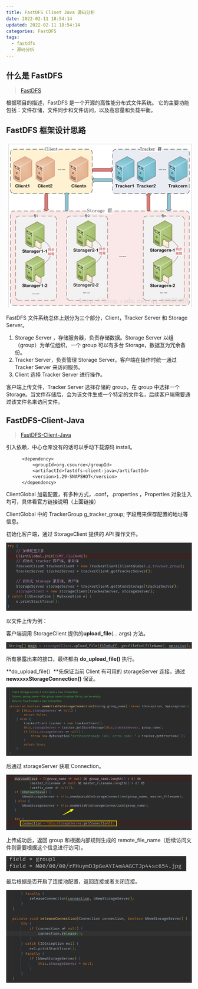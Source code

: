 ```yaml
---
title: FastDFS Clinet Java 源码分析
date: 2022-02-11 18:54:14
updated: 2022-02-11 18:54:14
categories: FastDFS
tags: 
  - fastdfs
  - 源码分析
---
```


## 什么是 FastDFS

>[FastDFS](https://github.com/happyfish100/fastdfs)

根据项目的描述，FastDFS 是一个开源的高性能分布式文件系统。 它的主要功能包括：文件存储，文件同步和文件访问，以及高容量和负载平衡。<!--more-->

## FastDFS 框架设计思路

![image(4)](fastdfs-record/image(4)-2663185.png)

FastDFS 文件系统总体上划分为三个部分，Client，Tracker Server 和 Storage Server。

1. Storage Server ，存储服务器，负责存储数据。Storage Server 以组 （group）为单位组织，一个 group 可以有多台 Storage，数据互为冗余备份。
2. Tracker Server，负责管理 Storage Server。客户端在操作时统一通过 Tracker Server 来访问服务。
3. Client 选择 Tracker Server 进行操作。

客户端上传文件，Tracker Server 选择存储的 group，在 group 中选择一个 Storage。当文件存储后，会为该文件生成一个特定的文件名，后续客户端需要通过该文件名来访问文件。

## FastDFS-Client-Java

>[FastDFS-Client-Java](https://github.com/happyfish100/fastdfs-client-java)

引入依赖，中心仓库没有的话可以手动下载源码 install。

```plain
      <dependency>
          <groupId>org.csource</groupId>
          <artifactId>fastdfs-client-java</artifactId>
          <version>1.29-SNAPSHOT</version>
      </dependency>
```

ClientGlobal 加载配置，有多种方式，.conf，.properties ，Properties 对象注入均可，具体看官方链接说明（上面链接）

ClientGlobal 中的 TrackerGroup g_tracker_group; 字段用来保存配置的地址等信息。

初始化客户端，通过 StorageClient  提供的 API 操作文件。

![image(5)](fastdfs-record/image(5).png)

以文件上传为例：

客户端调用 StorageClient 提供的**upload_file**(... args)  方法。

![image(6)](fastdfs-record/image(6).png)

所有暴露出来的接口，最终都由 **do_upload_file()** 执行。

**do_upload_file(）**先保证当前 Client 有可用的 storageServer 连接，通过 **newxxxxStorageConnection()** 保证。

![image(7)](fastdfs-record/image(7).png)

后通过 storageServer 获取 Connection。

![image(8)](fastdfs-record/image(8).png)

上传成功后，返回 group 和根据内部规则生成的 remote_file_name（后续访问文件则需要根据这个信息进行访问）。

![image(9)](fastdfs-record/image(9).png)

最后根据是否开启了连接池配置，返回连接或者关闭连接。

![image(10)](fastdfs-record/image(10).png)
